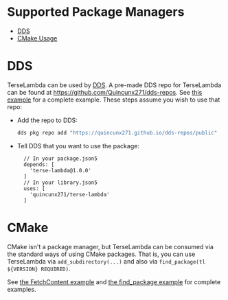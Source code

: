 # Supported Package Managers

 * [DDS][dds]
 * [CMake Usage][cmake]


# DDS

TerseLambda can be used by [DDS](https://github.com/vector-of-bool/dds).
A pre-made DDS repo for TerseLambda can be found at https://github.com/Quincunx271/dds-repos.
See [this example](/examples/dds) for a complete example.
These steps assume you wish to use that repo:

  * Add the repo to DDS:

    ```bash
    dds pkg repo add "https://quincunx271.github.io/dds-repos/public"
    ```

  * Tell DDS that you want to use the package:

    ```json5
      // In your package.json5
      depends: [
        'terse-lambda@1.0.0'
      ]
      // In your library.json5
      uses: [
        'quincunx271/terse-lambda'
      ]
    ```

# CMake

CMake isn't a package manager, but TerseLambda can be consumed via the standard ways of
using CMake packages. That is, you can use TerseLambda via `add_subdirectory(...)` and also
via `find_package(tl ${VERSION} REQUIRED)`.

See [the FetchContent example](/examples/cmake-fetchcontent) and [the find_package example](/examples/cmake-findpackage)
for complete examples.


  [dds]: #dds
  [cmake]: #cmake
